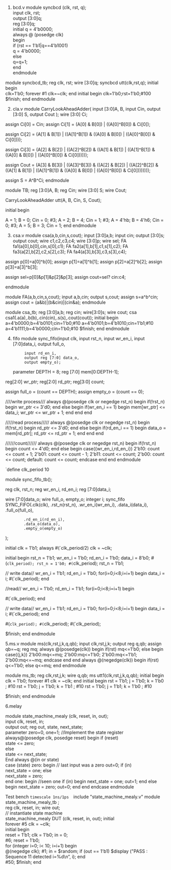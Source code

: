 1. bcd.v
module syncbcd (clk, rst, q);  
input clk, rst;  
output [3:0]q;  
reg [3:0]q;  
initial q = 4'b0000;  
always @ (posedge clk)  
begin  
if (rst == 1'b1|q==4'b1001)  
q = 4'b0000;  
else   
q=q+1;  
end  
endmodule  

module syncbcd_tb;
reg clk, rst;
wire [3:0]q;
syncbcd utt(clk,rst,q);
initial begin  
clk=1'b0;
forever #1 clk=~clk;
end 
initial begin 
clk=1'b0;rst=1'b0;#100
$finish;
end
endmodule


2. cla.v
module CarryLookAheadAdder(
input [3:0]A, B, 
input Cin,
output [3:0] S,
output Cout
);
wire [3:0] Ci; 

assign Ci[0] = Cin;
assign Ci[1] = (A[0] & B[0]) | ((A[0]^B[0]) & Ci[0]);
 
assign Ci[2] = (A[1] & B[1]) | ((A[1]^B[1]) & ((A[0] & B[0]) | ((A[0]^B[0]) & Ci[0])));
 
assign Ci[3] = (A[2] & B[2]) | ((A[2]^B[2]) & ((A[1] & B[1]) | ((A[1]^B[1]) & ((A[0] & B[0]) | ((A[0]^B[0]) & Ci[0])))));

assign Cout  = (A[3] & B[3]) | ((A[3]^B[3]) & ((A[2] & B[2]) | ((A[2]^B[2]) & ((A[1] & B[1]) | ((A[1]^B[1]) & ((A[0] & B[0]) | ((A[0]^B[0]) & Ci[0])))))));

assign S = A^B^Ci;
endmodule

module TB;
reg [3:0]A, B; 
reg Cin;
wire [3:0] S;
wire Cout;

CarryLookAheadAdder utt(A, B, Cin, S, Cout);

initial begin

A = 1; B = 0; Cin = 0; #3;
A = 2; B = 4; Cin = 1; #3;
A = 4'hb; B = 4'h6; Cin = 0; #3;
A = 5; B = 3; Cin = 1;
end
endmodule


3. csa.v
module csa(a,b,cin,s,cout);
input [3:0]a,b;
input cin;
output [3:0]s;
output cout;
wire c1,c2,c3,c4;
wire [3:0]p;
wire sel;
FA fa1(a[0],b[0],cin,s[0],c1);
FA fa2(a[1],b[1],c1,s[1],c2);
FA fa3(a[2],b[2],c2,s[2],c3);
FA fa4(a[3],b[3],c3,s[3],c4);

assign p[0]=a[0]^b[0];
assign p[1]=a[1]^b[1];
assign p[2]=a[2]^b[2];
assign p[3]=a[3]^b[3];

assign sel=p[0]&p[1]&p[2]&p[3];
assign cout=sel? cin:c4;

endmodule

module FA(a,b,cin,s,cout);
input a,b,cin;
output s,cout;
assign s=a^b^cin;
assign cout = (a&b)|(b&cin)|(cin&a);
endmodule

module csa_tb;
reg [3:0]a,b;
reg cin;
wire[3:0]s;
wire cout;
csa csa1(.a(a),.b(b),.cin(cin),.s(s),.cout(cout));
initial begin
a=4'b0000;b=4'b0101;cin=1'b0;#10
a=4'b0101;b=4'b1010;cin=1'b1;#10
a=4'b1111;b=4'b0000;cin=1'b0;#10
$finish;
end
endmodule


4. fifo
module sync_fifo(input clk,
            input rst_n,
            input wr_en_i,
            input [7:0]data_i,
            output full_o,
            
            input rd_en_i,
            output reg [7:0] data_o,
            output empty_o);
    
    parameter DEPTH = 8; 
reg [7:0] mem[0:DEPTH-1];

reg[2:0] wr_ptr;
reg[2:0] rd_ptr;
reg[3:0] count;

assign full_o = (count == DEPTH);
assign empty_o = (count == 0);

////write process///
always @(posedge clk or negedge rst_n)
begin
if(!rst_n)
begin
wr_ptr <= 3'd0;
end else begin
if(wr_en_i == 1) begin
mem[wr_ptr] <= data_i;
wr_ptr <= wr_ptr + 1;
end
end
end

/////read process/////
always @(posedge clk or negedge rst_n)
begin
if(!rst_n)
begin
rd_ptr <= 3'd0;
end else begin
if(rd_en_i == 1)
begin
data_o = mem[rd_ptr];
rd_ptr <= rd_ptr + 1;
end
end
end
 

//////count//////
always @(posedge clk or negedge rst_n)
begin
if(!rst_n) begin
count <= 4'd0; 
 end else begin
case({wr_en_i,rd_en_i})
	2'b10: count <= count + 1;
	2'b01: count <= count - 1;
	2'b11: count <= count;
	2'b00: count <= count;
default: count <= count;
endcase
end
end
endmodule


`define clk_period 10

module sync_fifo_tb();

reg clk, rst_n;
reg wr_en_i, rd_en_i;
reg [7:0]data_i;

wire [7:0]data_o;
wire full_o, empty_o;
integer i;
sync_fifo SYNC_FIFO(.clk(clk),
            .rst_n(rst_n),
            .wr_en_i(wr_en_i),
            .data_i(data_i),
            .full_o(full_o),
            
            .rd_en_i(rd_en_i),
            .data_o(data_o),
            .empty_o(empty_o)
);

  initial clk = 1'b1;
always #(`clk_period/2) clk = ~clk;


initial begin
rst_n = 1'b1;
wr_en_i = 1'b0;
rd_en_i = 1'b0;
data_i = 8'b0;
#(`clk_period);
rst_n = 1'b0;
#(`clk_period);
rst_n = 1'b1;

  // write data//
wr_en_i = 1'b1;
rd_en_i = 1'b0;
 for(i=0;i<8;i=i+1)
begin
data_i = i;
#(`clk_period);
end

//read//
wr_en_i = 1'b0;
rd_en_i = 1'b1;
 for(i=0;i<8;i=i+1)
begin

#(`clk_period);
end

 // write data//
wr_en_i = 1'b1;
rd_en_i = 1'b0;
 for(i=0;i<8;i=i+1)
begin
data_i = i;
#(`clk_period);
end

#(`clk_period);
#(`clk_period);
#(`clk_period);

$finish;
end
  endmodule        



5.ms.v
module ms(clk,rst,j,k,q,qb);
input clk,rst,j,k;
output reg q,qb;
assign qb=~q;
reg mq;
always @(posedge(clk))
begin 
if(rst)
mq<=1'b0;
else 
begin 
case({j,k})
2'b00:mq<=mq;
2'b00:mq<=1'b0;
2'b00:mq<=1'b1;
2'b00:mq<=~mq;
endcase 
end 
end 
always @(negedge(clk))
begin 
if(rst)
q<=1'b0;
else 
q<=mq;
end 
endmodule 

module ms_tb; 
reg clk,rst,j,k; 
wire q,qb; 
ms utt1(clk,rst,j,k,q,qb); 
initial begin 
clk = 1'b0; 
forever #1 clk = ~clk; 
end 
initial begin 
rst = 1'b1; j = 1'b0; k = 1'b0 ; #10 
rst = 1'b0; j = 1'b0; k = 1'b1 ; #10 
rst = 1'b0; j = 1'b1; k = 1'b0 ; #10 

$finish; 
end 
endmodule 




6.melay
 
module  state_machine_mealy (clk,  reset,  in,  out);  
input  clk,  reset,  in;   
output  out; 
reg  out, state, next_state;  
parameter zero=0, one=1; 
//Implement  the  state  register  
always@(posedge clk, posedge reset) begin 
if (reset)  
state <= zero;  
else  
state <= next_state;  
End 
always  @(in or state)  
case  (state) 
zero:  begin 
//  last  input  was  a  zero 
out=0; 
if  (in)   
next_state  =  one; 
else  
next_state  =  zero;   
end 
one: begin //seen one 
if (in) begin 
next_state  =  one; 
out=1; 
end else begin 
next_state = zero; 
out=0; 
end 
end 
endcase 
endmodule 


Test bench 
`timescale 1ns/1ps 
`include "state_machine_mealy.v" 
module  state_machine_mealy_tb ;  
reg clk, reset, in; 
wire out;  
// instantiate state machine  
state_machine_mealy DUT (clk,  reset,  in,  out); 
initial  
forever #5 clk = ~clk;  
initial begin  
reset = 1'b1; 
clk = 1'b0; 
in = 0;  
#6; 
reset = 1'b0;  
for (integer i=0; i< 10; i=i+1) begin  
@(negedge clk); #1; 
in = $random; 
if (out == 1'b1) 
$display ("PASS : Sequence 11 detected i=%d\n“, i); 
end  
#50; 
$finish; 
end 
